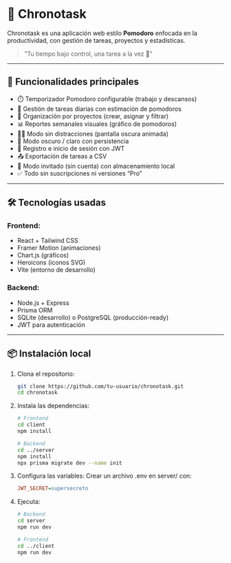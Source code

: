 # 🧠 Chronotask

Chronotask es una aplicación web estilo **Pomodoro** enfocada en la productividad, con gestión de tareas, proyectos y estadísticas.

> "Tu tiempo bajo control, una tarea a la vez 🍅"

---

## 🚀 Funcionalidades principales

- ⏱️ Temporizador Pomodoro configurable (trabajo y descansos)
- 📝 Gestión de tareas diarias con estimación de pomodoros
- 📂 Organización por proyectos (crear, asignar y filtrar)
- 📊 Reportes semanales visuales (gráfico de pomodoros)
- 🧘‍♂️ Modo sin distracciones (pantalla oscura animada)
- 🌙 Modo oscuro / claro con persistencia
- 🔐 Registro e inicio de sesión con JWT
- 📤 Exportación de tareas a CSV
- 💾 Modo invitado (sin cuenta) con almacenamiento local
- ✅ Todo sin suscripciones ni versiones “Pro”

---

## 🛠️ Tecnologías usadas

### Frontend:
- React + Tailwind CSS
- Framer Motion (animaciones)
- Chart.js (gráficos)
- Heroicons (iconos SVG)
- Vite (entorno de desarrollo)

### Backend:
- Node.js + Express
- Prisma ORM
- SQLite (desarrollo) o PostgreSQL (producción-ready)
- JWT para autenticación

---

## 📦 Instalación local

1. Clona el repositorio:
   ```bash
   git clone https://github.com/tu-usuario/chronotask.git
   cd chronotask
2. Instala las dependencias:
   ```bash
   # Frontend
   cd client
   npm install

   # Backend
   cd ../server
   npm install
   npx prisma migrate dev --name init
3. Configura las variables:
   Crear un archivo .env en server/ con:
   ```ini
   JWT_SECRET=supersecreto
4. Ejecuta:
   ```bash
   # Backend
   cd server
   npm run dev

   # Frontend
   cd ../client
   npm run dev
